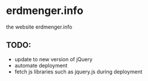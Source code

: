 # erdmenger.info
the website erdmenger.info

## TODO:
- update to new version of jQuery
- automate deployment
- fetch js libraries such as jquery.js during deployment
